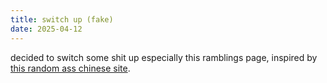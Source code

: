 ```yaml
---
title: switch up (fake)
date: 2025-04-12
---
```


decided to switch some shit up especially this ramblings page, inspired by [this random ass chinese site](https://www.pttweb.cc/).
